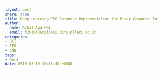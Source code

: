 ```yaml
---
layout: post
share: true
title: Deep Learning EEG Response Representation for Brain Computer Interfaces
author:
  name: Achal Agarwal
  email: f2015436@pilani.bits-pilani.ac.in
categories:
- BCI
- EEG
- CNN
tags:
- Hard
date: 2019-03-19 10:13:45 +0000

---
```

